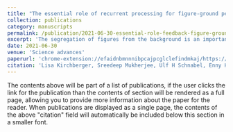 ```yaml
---
title: "The essential role of recurrent processing for figure-ground perception in mice"
collection: publications
category: manuscripts
permalink: /publication/2021-06-30-essential-role-feedback-figure-ground
excerpt: 'The segregation of figures from the background is an important step in visual perception. In primary visual cortex, figures evoke stronger activity than backgrounds during a delayed phase of the neuronal responses, but it is unknown how this figure-ground modulation (FGM) arises and whether it is necessary for perception. Here, we show, using optogenetic silencing in mice, that the delayed V1 response phase is necessary for figure-ground segregation. Neurons in higher visual areas also exhibit FGM and optogenetic silencing of higher areas reduced FGM in V1. In V1, figures elicited higher activity of vasoactive intestinal peptide–expressing (VIP) interneurons than the background, whereas figures suppressed somatostatin-positive interneurons, resulting in an increased activation of pyramidal cells. Optogenetic silencing of VIP neurons reduced FGM in V1, indicating that disinhibitory circuits contribute to FGM. Our results provide insight into how lower and higher areas of the visual cortex interact to shape visual perception.'
date: 2021-06-30
venue: 'Science advances'
paperurl: 'chrome-extension://efaidnbmnnnibpcajpcglclefindmkaj/https://www.science.org/doi/pdf/10.1126/sciadv.abe1833'
citation: 'Lisa Kirchberger, Sreedeep Mukherjee, Ulf H Schnabel, Enny H van Beest, Areg Barsegyan, Christiaan N Levelt, J Alexander Heimel, Jeannette AM Lorteije, Chris van der Togt, Matthew W Self, Pieter R Roelfsema (2021). &quot;The essential role of recurrent processing for figure-ground perception in mice.&quot; <i>Science advances 1</i>. 1(3).'
---
```


The contents above will be part of a list of publications, if the user clicks the link for the publication than the contents of section will be rendered as a full page, allowing you to provide more information about the paper for the reader. When publications are displayed as a single page, the contents of the above "citation" field will automatically be included below this section in a smaller font.
